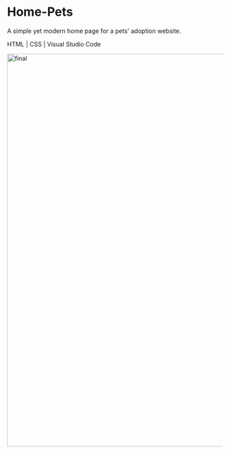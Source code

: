 # Home-Pets
A simple yet modern home page for a pets' adoption website.

HTML | CSS | Visual Studio Code

<img width="918" alt="final" src="https://github.com/EmoCookie/Home-Pets/assets/129533088/21bd8d1f-900a-40d1-826a-0e85e49f4c45">
